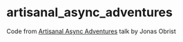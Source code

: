 # artisanal_async_adventures

Code from [Artisanal Async Adventures](https://youtu.be/IbwirUn9ubA) talk by Jonas Obrist